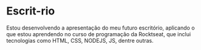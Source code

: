 # Escrit-rio
Estou desenvolvendo a apresentação do meu futuro escritório, aplicando o que estou aprendendo no curso de programação da Rocktseat, que inclui tecnologias como HTML, CSS, NODEJS, JS, dentre outras. 
